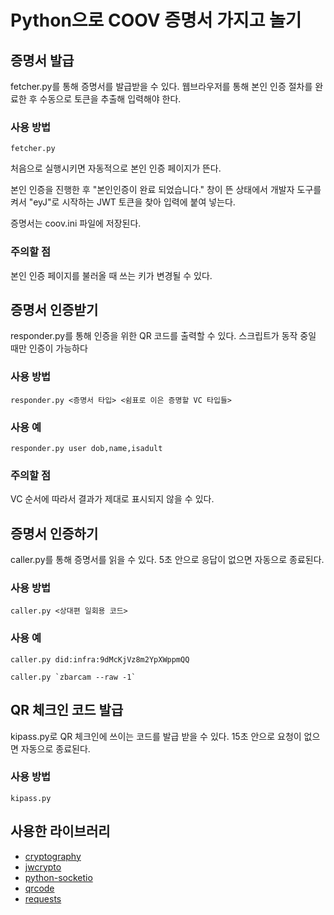 # Python으로 COOV 증명서 가지고 놀기

## 증명서 발급

fetcher.py를 통해 증명서를 발급받을 수 있다. 웹브라우저를 통해 본인 인증 절차를 완료한 후 수동으로 토큰을 추출해 입력해야 한다.

### 사용 방법

    fetcher.py

처음으로 실행시키면 자동적으로 본인 인증 페이지가 뜬다.

본인 인증을 진행한 후 "본인인증이 완료 되었습니다." 창이 뜬 상태에서 개발자 도구를 켜서 "eyJ"로 시작하는 JWT 토큰을 찾아 입력에 붙여 넣는다.

증명서는 coov.ini 파일에 저장된다.

### 주의할 점

본인 인증 페이지를 불러올 때 쓰는 키가 변경될 수 있다.

## 증명서 인증받기

responder.py를 통해 인증을 위한 QR 코드를 출력할 수 있다. 스크립트가 동작 중일 때만 인증이 가능하다

### 사용 방법

    responder.py <증명서 타입> <쉼표로 이은 증명할 VC 타입들>

### 사용 예

    responder.py user dob,name,isadult

### 주의할 점

VC 순서에 따라서 결과가 제대로 표시되지 않을 수 있다.

## 증명서 인증하기

caller.py를 통해 증명서를 읽을 수 있다. 5초 안으로 응답이 없으면 자동으로 종료된다.

### 사용 방법

    caller.py <상대편 일회용 코드>

### 사용 예

    caller.py did:infra:9dMcKjVz8m2YpXWppmQQ

    caller.py `zbarcam --raw -1`

## QR 체크인 코드 발급

kipass.py로 QR 체크인에 쓰이는 코드를 발급 받을 수 있다. 15초 안으로 요청이 없으면 자동으로 종료된다.

### 사용 방법

    kipass.py

## 사용한 라이브러리

 - [cryptography](https://github.com/pyca/cryptography)
 - [jwcrypto](https://github.com/latchset/jwcrypto)
 - [python-socketio](https://github.com/miguelgrinberg/python-socketio)
 - [qrcode](https://github.com/lincolnloop/python-qrcode)
 - [requests](https://github.com/psf/requests)
